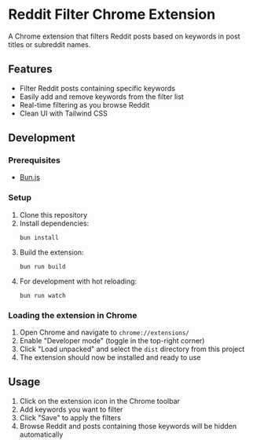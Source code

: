 # Reddit Filter Chrome Extension

A Chrome extension that filters Reddit posts based on keywords in post titles or subreddit names.

## Features

- Filter Reddit posts containing specific keywords
- Easily add and remove keywords from the filter list
- Real-time filtering as you browse Reddit
- Clean UI with Tailwind CSS

## Development

### Prerequisites

- [Bun.js](https://bun.sh/)

### Setup

1. Clone this repository
2. Install dependencies:
   ```
   bun install
   ```
3. Build the extension:
   ```
   bun run build
   ```
4. For development with hot reloading:
   ```
   bun run watch
   ```

### Loading the extension in Chrome

1. Open Chrome and navigate to `chrome://extensions/`
2. Enable "Developer mode" (toggle in the top-right corner)
3. Click "Load unpacked" and select the `dist` directory from this project
4. The extension should now be installed and ready to use

## Usage

1. Click on the extension icon in the Chrome toolbar
2. Add keywords you want to filter
3. Click "Save" to apply the filters
4. Browse Reddit and posts containing those keywords will be hidden automatically
